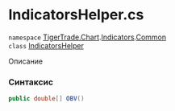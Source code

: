 
# IndicatorsHelper.cs
`namespace` [TigerTrade.Chart](../../../TigerTrade.Chart.md).[Indicators](../../../TigerTrade.Chart/Indicators.md).[Common](../../../TigerTrade.Chart/Indicators/Common.md)  
    `class` [IndicatorsHelper](../../IndicatorsHelper.cs.md)

Описание

### Синтаксис
```csharp
public double[] OBV()
```


                    
                    